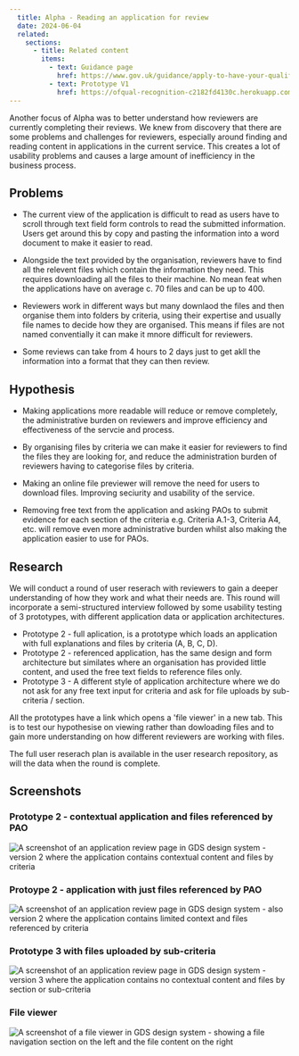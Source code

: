 ```yaml
---
  title: Alpha - Reading an application for review
  date: 2024-06-04
  related:
    sections:
      - title: Related content
        items:
          - text: Guidance page
            href: https://www.gov.uk/guidance/apply-to-have-your-qualifications-regulated
          - text: Prototype V1
            href: https://ofqual-recognition-c2182fd4130c.herokuapp.com/
---
```

Another focus of Alpha was to better understand how reviewers are currently completing their reviews. We knew from discovery that there are some problems and challenges for reviewers, especially around finding and reading content in applications in the current service. This creates a lot of usability problems and causes a large amount of inefficiency in the business process.

## Problems
- The current view of the application is difficult to read as users have to scroll through text field form controls to read the submitted information. Users get around this by copy and pasting the information into a word document to make it easier to read.

- Alongside the text provided by the organisation, reviewers have to find all the relevent files which contain the information they need. This requires downloading all the files to their machine. No mean feat when the applications have on average c. 70 files and can be up to 400. 

- Reviewers work in different ways but many downlaod the files and then organise them into folders by criteria, using their expertise and usually file names to decide how they are organised. This means if files are not named conventially it can make it mnore difficult for reviewers.

- Some reviews can take from 4 hours to 2 days just to get akll the information into a format that they can then review. 

## Hypothesis

- Making applications more readable will reduce or remove completely, the administrative burden on reviewers and improve efficiency and effectiveness of the servcie and process.

- By organising files by criteria we can make it easier for reviewers to find the files they are looking for, and reduce the administration burden of reviewers having to categorise files by criteria.

- Making an online file previewer will remove the need for users to download files. Improving seciurity and usability of the service. 

- Removing free text from the application and asking PAOs to submit evidence for each section of the criteria e.g. Criteria A.1-3, Criteria A4, etc. will remove even more administrative burden whilst also making the application easier to use for PAOs. 

## Research

We will conduct a round of user reserach with reviewers to gain a deeper understanding of how they work and what their needs are. This round will incorporate a semi-structured interview followed by some usability testing of 3 prototypes, with different application data or application architectures. 

- Prototype 2 - full aplication, is a prototype which loads an application with full explanations and files by criteria (A, B, C, D).
- Prototype 2 - referenced application, has the same design and form architecture but similates where an organisation has provided little content, and used the free text fields to reference files only.
- Prototype 3 - A different style of application architecture where we do not ask for any free text input for criteria and ask for file uploads by sub-criteria / section.

All the prototypes have a link which opens a 'file viewer' in a new tab. This is to test our hypothesise on viewing rather than dowloading files and to gain more understanding on how different reviewers are working with files.

The full user reserach plan is available in the user research repository, as will the data when the round is complete. 

## Screenshots

### Prototype 2 - contextual application and files referenced by PAO

![A screenshot of an application review page in GDS design system - version 2 where the application contains contextual content and files by criteria](picture1.png)

### Protoype 2 - application with just files referenced by PAO

![A screenshot of an application review page in GDS design system - also version 2 where the application contains limited context and files referenced by criteria](picture2.png)

### Prototype 3 with files uploaded by sub-criteria

![A screenshot of an application review page in GDS design system - version 3 where the application contains no contextual content and files by section or sub-criteria](picture3.png)

### File viewer

![A screenshot of a file viewer in GDS design system - showing a file navigation section on the left and the file content on the right](picture4.png)
